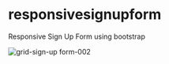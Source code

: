 # responsivesignupform
Responsive Sign Up Form using bootstrap

![grid-sign-up form-002](https://github.com/SunilKandpal007/responsivesignupform/assets/45088791/78147e96-4ffb-4468-9369-53bc41180101)

